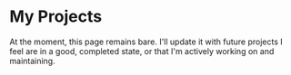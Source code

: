 # My Projects

At the moment, this page remains bare. I'll update it with future projects I feel are in a good, completed state, or that I'm actively working on and maintaining.

